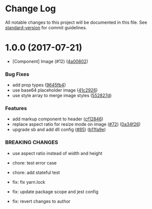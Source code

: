 # Change Log

All notable changes to this project will be documented in this file.
See [standard-version](https://github.com/conventional-changelog/standard-version) for commit guidelines.

<a name="1.0.0"></a>
# 1.0.0 (2017-07-21)


* [Component] Image (#12) ([4a00802](https://github.com/newsuk/times-components/commit/4a00802))


### Bug Fixes

* add prop types ([9645fb4](https://github.com/newsuk/times-components/commit/9645fb4))
* use base64 placeholder image ([41c2926](https://github.com/newsuk/times-components/commit/41c2926))
* use style array to merge image styles ([552827d](https://github.com/newsuk/times-components/commit/552827d))


### Features

* add markup component to header ([cf12846](https://github.com/newsuk/times-components/commit/cf12846))
* replace aspect ratio for resize mode on image ([#72](https://github.com/newsuk/times-components/issues/72)) ([0a34f26](https://github.com/newsuk/times-components/commit/0a34f26))
* upgrade sb and add dll config ([#85](https://github.com/newsuk/times-components/issues/85)) ([b11fa9e](https://github.com/newsuk/times-components/commit/b11fa9e))


### BREAKING CHANGES

* use aspect ratio instead of width and height

* chore: test error case

* chore: add stateful test

* fix: fix yarn.lock

* fix: update package scope and jest config

* fix: revert changes to author
